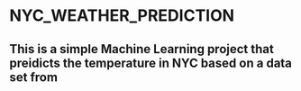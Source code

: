 # NYC_WEATHER_PREDICTION 
## This is a simple Machine Learning project that preidicts the temperature in NYC based on a data set from 
